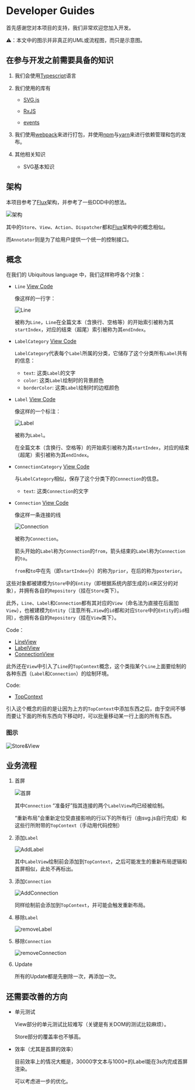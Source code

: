 # Developer Guides

首先感谢您对本项目的支持，我们非常欢迎您加入开发。

⚠️：本文中的图示并非真正的UML或流程图，而只是示意图。

## 在参与开发之前需要具备的知识

1. 我们会使用[Typescript](http://www.typescriptlang.org)语言

2. 我们使用的库有

   - [SVG.js](http://svgjs.com)

   - [RxJS](https://rxjs-dev.firebaseapp.com)
   - [events](https://www.npmjs.com/package/events)

3. 我们使用[webpack](https://webpack.github.io)来进行打包，并使用[npm](https://www.npmjs.com)与[yarn](https://yarnpkg.com/)来进行依赖管理和包的发布。

4. 其他相关知识

   - SVG基本知识

## 架构

 本项目参考了[Flux](http://www.ruanyifeng.com/blog/2016/01/flux.html)架构，并参考了一些DDD中的想法。

![架构](Develop_Guides/架构.svg)

其中的`Store`、`View`、`Action`、`Dispatcher`都和[Flux](http://www.ruanyifeng.com/blog/2016/01/flux.html)架构中的概念相似。

而`Annotator`则是为了给用户提供一个统一的控制接口。

## 概念

在我们的 Ubiquitous language 中，我们这样称呼各个对象：

- `Line` [View Code](https://github.com/synyi/poplar/blob/master/src/Annotator/Store/Entities/Line.ts)

  像这样的一行字：

  ![Line](Develop_Guides/Line.png)

  被称为`Line`，`Line`在全篇文本（含换行、空格等）的开始索引被称为其`startIndex`，对应的结束（超尾）索引被称为其`endIndex`。

- `LabelCategory` [View Code](https://github.com/synyi/poplar/blob/master/src/Annotator/Store/Entities/LabelCategory.ts)

  `LabelCategory`代表每个`Label`所属的分类，它储存了这个分类所有`Label`共有的信息：

  - `text`: 这类`Label`的文字
  - `color`: 这类`Label`绘制时的背景颜色
  - `borderColor`: 这类`Label`绘制时的边框颜色

- `Label` [View Code](https://github.com/synyi/poplar/blob/master/src/Annotator/Store/Entities/Label.ts)

  像这样的一个标注：

  ![Label](Develop_Guides/Label.png)

  被称为`Label`。

  在全篇文本（含换行、空格等）的开始索引被称为其`startIndex`，对应的结束（超尾）索引被称为其`endIndex`。

- `ConnectionCategory` [View Code](https://github.com/synyi/poplar/blob/master/src/Annotator/Store/Entities/ConnectionCategory.ts)

  与`LabelCategory`相似，保存了这个分类下的`Connection`的信息。

  - `text`: 这类`Connection`的文字

- `Connection` [View Code](https://github.com/synyi/poplar/blob/master/src/Annotator/Store/Entities/Connection.ts)

  像这样一条连接的线

  ![Connection](Develop_Guides/Connection.png)

  被称为`Connection`。

  箭头开始的`Label`称为`Connection`的`from`，箭头结束的`Label`称为`Connection`的`to`。

  `from`和`to`中在先（即`startIndex`小）的称为`prior`，在后的称为`posterior`。

这些对象都被建模为`Store`中的`Entity`（即根据系统内部生成的`id`来区分的对象），并拥有各自的`Repository`（挂在`Store`类下）。

此外，`Line`、`Label`和`Connection`都有其对应的`View`（命名法为直接在后面加`View`），也被建模为`Entity`（注意所有`…View`的`id`都和对应`Store`中的`Entity`的`id`相同），也拥有各自的`Repository`（挂在`View`类下）。

Code：

- [LineView](https://github.com/synyi/poplar/blob/master/src/Annotator/View/Entities/LineView.ts)
- [LabelView](https://github.com/synyi/poplar/blob/master/src/Annotator/View/Entities/LabelView.ts)
- [ConnectionView](https://github.com/synyi/poplar/blob/master/src/Annotator/View/Entities/ConnectionView.ts)

此外还在`View`中引入了`Line`的`TopContext`概念，这个类指某个`Line`上面要绘制的各种东西（`Label`和`Connection`）的绘制环境。

Code: 

- [TopContext](https://github.com/synyi/poplar/blob/master/src/Annotator/View/Entities/TopContext.ts)

引入这个概念的目的是让因为上方的`TopContext`中添加东西之后，由于空间不够而要让下面的所有东西向下移动时，可以批量移动某一行上面的所有东西。

### 图示

![Store&View](Develop_Guides/Store&View.svg)



## 业务流程

1. 首屏

   ![首屏](Develop_Guides/首屏.svg)

   其中`Connection` “准备好”指其连接的两个`LabelView`均已经被绘制。

   “重新布局”会重新定位受直接影响的行以下的所有行（由svg.js自行完成）和这些行所附带的`TopContext`（手动用代码控制）

2. 添加`Label`

   ![AddLabel](Develop_Guides/AddLabel.svg)

   其中`LabelView`绘制前会添加到`TopContext`，之后可能发生的重新布局逻辑和首屏相似，此处不再标出。

3. 添加`Connection`

   ![AddConnection](Develop_Guides/AddConnection.svg)

   同样绘制前会添加到`TopContext`，并可能会触发重新布局。

4. 移除`Label`

   ![removeLabel](Develop_Guides/removeLabel.svg)

5. 移除`Connection`

   ![removeConnection](Develop_Guides/removeConnection.svg)

6. Update

   所有的Update都是先删除一次，再添加一次。



## 还需要改善的方向

- 单元测试

  View部分的单元测试比较难写（关键是有关DOM的测试比较麻烦）。

  Store部分的覆盖率也不够高。

- 效率（尤其是首屏的效率）

  目前效率上的情况大概是，30000字文本与1000+的Label能在3s内完成首屏渲染。

  可以考虑进一步的优化。
